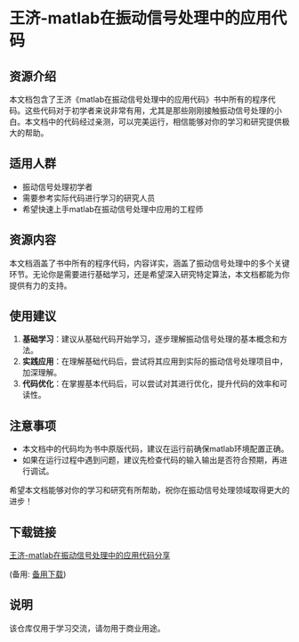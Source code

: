 # 王济-matlab在振动信号处理中的应用代码

## 资源介绍

本文档包含了王济《matlab在振动信号处理中的应用代码》书中所有的程序代码。这些代码对于初学者来说非常有用，尤其是那些刚刚接触振动信号处理的小白。本文档中的代码经过亲测，可以完美运行，相信能够对你的学习和研究提供极大的帮助。

## 适用人群

- 振动信号处理初学者
- 需要参考实际代码进行学习的研究人员
- 希望快速上手matlab在振动信号处理中应用的工程师

## 资源内容

本文档涵盖了书中所有的程序代码，内容详实，涵盖了振动信号处理中的多个关键环节。无论你是需要进行基础学习，还是希望深入研究特定算法，本文档都能为你提供有力的支持。

## 使用建议

1. **基础学习**：建议从基础代码开始学习，逐步理解振动信号处理的基本概念和方法。
2. **实践应用**：在理解基础代码后，尝试将其应用到实际的振动信号处理项目中，加深理解。
3. **代码优化**：在掌握基本代码后，可以尝试对其进行优化，提升代码的效率和可读性。

## 注意事项

- 本文档中的代码均为书中原版代码，建议在运行前确保matlab环境配置正确。
- 如果在运行过程中遇到问题，建议先检查代码的输入输出是否符合预期，再进行调试。

希望本文档能够对你的学习和研究有所帮助，祝你在振动信号处理领域取得更大的进步！

## 下载链接
[王济-matlab在振动信号处理中的应用代码分享](https://pan.quark.cn/s/2f141ab071d4) 

(备用: [备用下载](https://pan.baidu.com/s/1klY2c8KwyadOdlNvq4kiQw?pwd=1234))

## 说明

该仓库仅用于学习交流，请勿用于商业用途。
